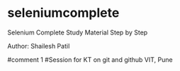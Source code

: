 # seleniumcomplete
Selenium Complete Study Material Step by Step

Author: Shailesh Patil

#comment 1
#Session for KT on git and github VIT, Pune

